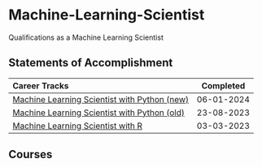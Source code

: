 # Machine-Learning-Scientist
 Qualifications as a Machine Learning Scientist

## Statements of Accomplishment
|                                                                           Career Tracks                                                                            | Completed  |
| :----------------------------------------------------------------------------------------------------------------------------------------------------------------- | :--------: |
| [Machine Learning Scientist with Python (new)](https://github.com/Katsuvest/Machine-Learning-Scientist/tree/master/Machine_Learning_Scientist_with_Python(new).pdf) | 06-01-2024 |
| [Machine Learning Scientist with Python (old)](https://github.com/Katsuvest/Machine-Learning-Scientist/tree/master/Machine_Learning_Scientist_with_Python.pdf)     | 23-08-2023 |
| [Machine Learning Scientist with R](https://github.com/Katsuvest/Machine-Learning-Scientist/tree/master/Machine_Learning_Scientist_with_R.pdf)                     | 03-03-2023 |

## Courses
